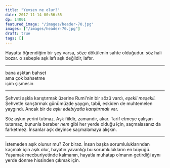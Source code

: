 ```yaml
---
title: "Yevsen ne olur?"
date: 2017-11-14 00:56:55
dp: 14001
featured_image: "/images/header-70.jpg"
images: ["/images/header-70.jpg"]
draft: true
tags: []
---
```





Hayatta öğrendiğim bir şey varsa, söze dökülenin sahte olduğudur. söz hali
bozar. o sebeple aşk lafı aşk değildir, laftır.

---------

bana aşktan bahset  
ama çok bahsetme  
içim şişmesin   


-------------

Şehveti aşkla karıştırmak üzerine Rumi'nin bir sözü vardı, *eşekli meşekli.*
Şehvetle karıştırmak günümüzde yaygın, tabii, eskiden de muhtemelen yaygındı.
Ancak bir de *aşkı edebiyatla karıştırmak* var.

Söz aşkın yerini tutmaz. Aşk fiildir, zamandır, akar. Tarif etmeye çalışan
tutamaz, bununla beraber *nem* gibi her yerde olduğu için, saçmalasanız da
farketmez. İnsanlar aşk deyince saçmalamaya alışkın. 

----------

İstemeden aşık olunur mu? Zor biraz. İnsan başka sorumluluklarından kaçmak için
aşık olur, hayatın yavanlığı bu sorumlulukların en büyüğü. Yaşamak
mecburiyetinde kalmanın, hayatla muhatap olmanın getirdiği aynı yerde dönme
hissinden çıkmak için.




